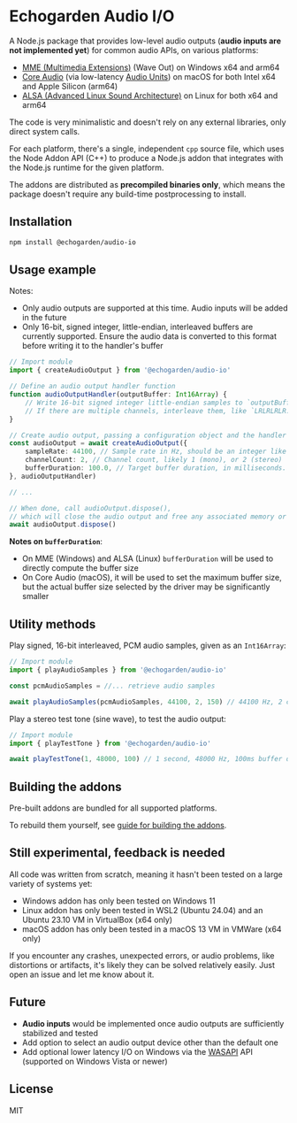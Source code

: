 # Echogarden Audio I/O

A Node.js package that provides low-level audio outputs (**audio inputs are not implemented yet**) for common audio APIs, on various platforms:

* [MME (Multimedia Extensions)](https://en.wikipedia.org/wiki/Windows_legacy_audio_components) (Wave Out) on Windows x64 and arm64
* [Core Audio](https://en.wikipedia.org/wiki/Core_Audio) (via low-latency [Audio Units](https://en.wikipedia.org/wiki/Audio_Units)) on macOS for both Intel x64 and Apple Silicon (arm64)
* [ALSA (Advanced Linux Sound Architecture)](https://en.wikipedia.org/wiki/Advanced_Linux_Sound_Architecture) on Linux for both x64 and arm64

The code is very minimalistic and doesn't rely on any external libraries, only direct system calls.

For each platform, there's a single, independent `cpp` source file, which uses the Node Addon API (C++) to produce a Node.js addon that integrates with the Node.js runtime for the given platform.

The addons are distributed as **precompiled binaries only**, which means the package doesn't require any build-time postprocessing to install.

## Installation

```sh
npm install @echogarden/audio-io
```

## Usage example

Notes:
* Only audio outputs are supported at this time. Audio inputs will be added in the future
* Only 16-bit, signed integer, little-endian, interleaved buffers are currently supported. Ensure the audio data is converted to this format before writing it to the handler's buffer

```ts
// Import module
import { createAudioOutput } from '@echogarden/audio-io'

// Define an audio output handler function
function audioOutputHandler(outputBuffer: Int16Array) {
    // Write 16-bit signed integer little-endian samples to `outputBuffer`.
    // If there are multiple channels, interleave them, like `LRLRLRLR..` for stereo.
}

// Create audio output, passing a configuration object and the handler
const audioOutput = await createAudioOutput({
    sampleRate: 44100, // Sample rate in Hz, should be an integer like 44100, 22050, 8000
    channelCount: 2, // Channel count, likely 1 (mono), or 2 (stereo)
    bufferDuration: 100.0, // Target buffer duration, in milliseconds. Defaults to 100.0
}, audioOutputHandler)

// ...

// When done, call audioOutput.dispose(),
// which will close the audio output and free any associated memory or handles.
await audioOutput.dispose()
```

**Notes on `bufferDuration`**:
* On MME (Windows) and ALSA (Linux) `bufferDuration` will be used to directly compute the buffer size
* On Core Audio (macOS), it will be used to set the maximum buffer size, but the actual buffer size selected by the driver may be significantly smaller

## Utility methods

Play signed, 16-bit interleaved, PCM audio samples, given as an `Int16Array`:

```ts
// Import module
import { playAudioSamples } from '@echogarden/audio-io'

const pcmAudioSamples = //... retrieve audio samples

await playAudioSamples(pcmAudioSamples, 44100, 2, 150) // 44100 Hz, 2 channels, 150ms buffer duration,
```

Play a stereo test tone (sine wave), to test the audio output:

```ts
// Import module
import { playTestTone } from '@echogarden/audio-io'

await playTestTone(1, 48000, 100) // 1 second, 48000 Hz, 100ms buffer duration.
```

## Building the addons

Pre-built addons are bundled for all supported platforms.

To rebuild them yourself, see [guide for building the addons](docs/Building.md).

## Still experimental, feedback is needed

All code was written from scratch, meaning it hasn't been tested on a large variety of systems yet:

* Windows addon has only been tested on Windows 11
* Linux addon has only been tested in WSL2 (Ubuntu 24.04) and an Ubuntu 23.10 VM in VirtualBox (x64 only)
* macOS addon has only been tested in a macOS 13 VM in VMWare (x64 only)

If you encounter any crashes, unexpected errors, or audio problems, like distortions or artifacts, it's likely they can be solved relatively easily. Just open an issue and let me know about it.

## Future

* **Audio inputs** would be implemented once audio outputs are sufficiently stabilized and tested
* Add option to select an audio output device other than the default one
* Add optional lower latency I/O on Windows via the [WASAPI](https://en.wikipedia.org/wiki/Technical_features_new_to_Windows_Vista#Audio_stack_architecture) API (supported on Windows Vista or newer)

## License

MIT
